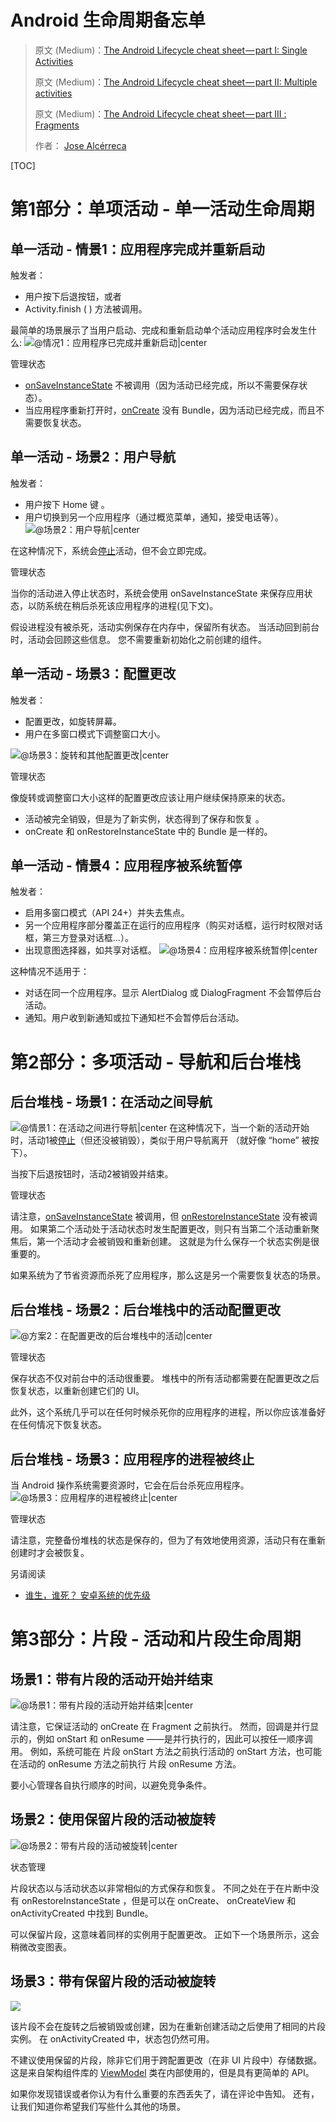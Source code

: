 # Android 生命周期备忘单

> 原文 (Medium)：[The Android Lifecycle cheat sheet — part I: Single Activities](https://medium.com/google-developers/the-android-lifecycle-cheat-sheet-part-i-single-activities-e49fd3d202ab)
>
> 原文 (Medium)：[The Android Lifecycle cheat sheet — part II: Multiple activities](https://medium.com/@JoseAlcerreca/the-android-lifecycle-cheat-sheet-part-ii-multiple-activities-a411fd139f24)
>
> 原文 (Medium)：[The Android Lifecycle cheat sheet — part III : Fragments](https://medium.com/@JoseAlcerreca/the-android-lifecycle-cheat-sheet-part-iii-fragments-afc87d4f37fd)
>
> 作者： [Jose Alcérreca](https://medium.com/@JoseAlcerreca) 

[TOC]

# 第1部分：单项活动 - 单一活动生命周期 

## 单一活动 - 情景1：应用程序完成并重新启动

触发者：
- 用户按下后退按钮，或者
- Activity.finish ( ) 方法被调用。

最简单的场景展示了当用户启动、完成和重新启动单个活动应用程序时会发生什么: 
![@情况1：应用程序已完成并重新启动|center](https://ws3.sinaimg.cn/large/006tKfTcgy1frowrf681sj30an0le0t6.jpg)

管理状态
- [onSaveInstanceState](https://developer.android.com/reference/android/app/Activity.html#onSaveInstanceState%28android.os.Bundle%29) 不被调用（因为活动已经完成，所以不需要保存状态）。
- 当应用程序重新打开时，[onCreate](https://developer.android.com/reference/android/app/Activity.html#onCreate%28android.os.Bundle%29) 没有 Bundle，因为活动已经完成，而且不需要恢复状态。

## 单一活动 - 场景2：用户导航
触发者：
- 用户按下 Home 键 。
- 用户切换到另一个应用程序（通过概览菜单，通知，接受电话等）。
  ![@场景2：用户导航|center](https://ws1.sinaimg.cn/large/006tKfTcgy1frowrl60pcg308w0ftqv5.gif)

在这种情况下，系统会[停止](https://developer.android.com/guide/components/activities/activity-lifecycle.html#onstop)活动，但不会立即完成。

管理状态

当你的活动进入停止状态时，系统会使用 onSaveInstanceState 来保存应用状态，以防系统在稍后杀死该应用程序的进程(见下文)。 

假设进程没有被杀死，活动实例保存在内存中，保留所有状态。 当活动回到前台时，活动会回顾这些信息。 您不需要重新初始化之前创建的组件。 

## 单一活动 - 场景3：配置更改
触发者：
- 配置更改，如旋转屏幕。
- 用户在多窗口模式下调整窗口大小。

![@场景3：旋转和其他配置更改|center](https://ws4.sinaimg.cn/large/006tKfTcgy1frowsd2ac3j30de0nct99.jpg)

管理状态

像旋转或调整窗口大小这样的配置更改应该让用户继续保持原来的状态。 

- 活动被完全销毁，但是为了新实例，状态得到了保存和恢复 。
- onCreate 和 onRestoreInstanceState 中的 Bundle 是一样的。

## 单一活动 - 情景4：应用程序被系统暂停
触发者：
- 启用多窗口模式（API 24+）并失去焦点。
- 另一个应用程序部分覆盖正在运行的应用程序（购买对话框，运行时权限对话框，第三方登录对话框...）。
- 出现意图选择器，如共享对话框。
  ![@场景4：应用程序被系统暂停|center](https://ws3.sinaimg.cn/large/006tKfTcgy1frowt1r8f6j30ej0fy0t1.jpg)

这种情况不适用于：
- 对话在同一个应用程序。显示 AlertDialog 或 DialogFragment 不会暂停后台活动。
- 通知。用户收到新通知或拉下通知栏不会暂停后台活动。

# 第2部分：多项活动 - 导航和后台堆栈 



## 后台堆栈 - 场景1：在活动之间导航
![@情景1：在活动之间进行导航|center](https://ws3.sinaimg.cn/large/006tKfTcgy1frowt6eingj30k80r0q40.jpg)
在这种情况下，当一个新的活动开始时，活动1被[停止](https://developer.android.com/guide/components/activities/activity-lifecycle.html#onstop)（但还没被销毁），类似于用户导航离开 （就好像 “home” 被按下）。

当按下后退按钮时，活动2被销毁并结束。

管理状态

请注意，[onSaveInstanceState](https://developer.android.com/reference/android/app/Activity.html#onSaveInstanceState%28android.os.Bundle%29) 被调用，但 [onRestoreInstanceState](https://developer.android.com/reference/android/app/Activity.html#onRestoreInstanceState%28android.os.Bundle,%20android.os.PersistableBundle%29) 没有被调用。 如果第二个活动处于活动状态时发生配置更改，则只有当第二个活动重新聚焦后，第一个活动才会被销毁和重新创建。 这就是为什么保存一个状态实例是很重要的。

如果系统为了节省资源而杀死了应用程序，那么这是另一个需要恢复状态的场景。 

## 后台堆栈 - 场景2：后台堆栈中的活动配置更改
![@方案2：在配置更改的后台堆栈中的活动|center](https://ws4.sinaimg.cn/large/006tKfTcgy1frowtbqu8aj30km0vbwfs.jpg)

管理状态

保存状态不仅对前台中的活动很重要。 堆栈中的所有活动都需要在配置更改之后恢复状态，以重新创建它们的 UI。 

此外，这个系统几乎可以在任何时候杀死你的应用程序的进程，所以你应该准备好在任何情况下恢复状态。 


## 后台堆栈 - 场景3：应用程序的进程被终止
当 Android 操作系统需要资源时，它会在后台杀死应用程序。
![@场景3：应用程序的进程被终止|center](https://ws4.sinaimg.cn/large/006tKfTcgy1frowti8y90j30m80txwh1.jpg)

管理状态

请注意，完整备份堆栈的状态是保存的，但为了有效地使用资源，活动只有在重新创建时才会被恢复。 

另请阅读
- [谁生，谁死？ 安卓系统的优先级](https://medium.com/google-developers/who-lives-and-who-dies-process-priorities-on-android-cb151f39044f)

# 第3部分：片段 - 活动和片段生命周期



## 场景1：带有片段的活动开始并结束
![@场景1：带有片段的活动开始并结束|center](https://ws2.sinaimg.cn/large/006tKfTcgy1frowtms6rej30ja0rs0tr.jpg)

请注意，它保证活动的 onCreate 在 Fragment 之前执行。 然而，回调是并行显示的，例如 onStart 和 onResume ——是并行执行的，因此可以按任一顺序调用。 例如，系统可能在 片段 onStart 方法之前执行活动的 onStart 方法，也可能在活动的 onResume 方法之前执行 片段 onResume 方法。 

要小心管理各自执行顺序的时间，以避免竞争条件。

## 场景2：使用保留片段的活动被旋转

![@场景2：带有片段的活动被旋转|center](https://ws1.sinaimg.cn/large/006tKfTcgy1frowtr35g6j30m60v4jsm.jpg)

状态管理

片段状态以与活动状态以非常相似的方式保存和恢复。 不同之处在于在片断中没有 onRestoreInstanceState ，但是可以在 onCreate、 onCreateView 和 onActivityCreated 中找到 Bundle。  

可以保留片段，这意味着同样的实例用于配置更改。 正如下一个场景所示，这会稍微改变图表。 

## 场景3：带有保留片段的活动被旋转
![](https://ws3.sinaimg.cn/large/006tKfTcgy1frowtupdbsj30m60sdgmp.jpg)

该片段不会在旋转之后被销毁或创建，因为在重新创建活动之后使用了相同的片段实例。 在 onActivityCreated 中，状态包仍然可用。 

不建议使用保留的片段，除非它们用于跨配置更改（在非 UI 片段中）存储数据。这是来自架构组件库的 [ViewModel](https://developer.android.com/topic/libraries/architecture/viewmodel.html) 类在内部使用的，但是具有更简单的 API。

如果你发现错误或者你认为有什么重要的东西丢失了，请在评论中告知。 还有，让我们知道你希望我们写些什么其他的场景。 


